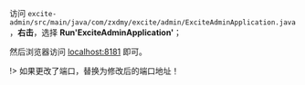 访问 `excite-admin/src/main/java/com/zxdmy/excite/admin/ExciteAdminApplication.java` ，**右击**，选择 **Run'ExciteAdminApplication'**；

然后浏览器访问 [localhost:8181](localhost:8181) 即可。

!> 如果更改了端口，替换为修改后的端口地址！